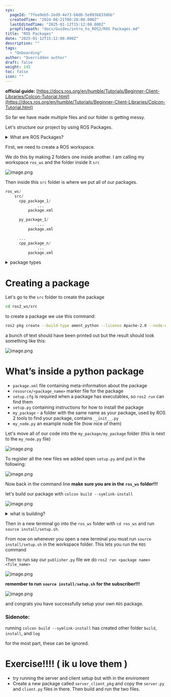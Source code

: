 ```yaml
---
sys:
  pageId: "7fea9eb5-2ed9-4e73-b6d6-5e093b833dbb"
  createdTime: "2024-08-21T00:28:00.000Z"
  lastEditedTime: "2025-01-12T15:12:00.000Z"
  propFilepath: "docs/Guides/intro_to_ROS2/ROS Packages.md"
title: "ROS Packages"
date: "2025-01-12T15:12:00.000Z"
description: ""
tags:
  - "Onboarding"
author: "Overridden author"
draft: false
weight: 145
toc: false
icon: ""
---
```


**official guide:** [https://docs.ros.org/en/humble/Tutorials/Beginner-Client-Libraries/Colcon-Tutorial.html](https://docs.ros.org/en/humble/Tutorials/Beginner-Client-Libraries/Colcon-Tutorial.html)

So far we have made multiple files and our folder is getting messy.

Let's structure our project by using ROS Packages.

<details>

<summary>What are ROS Packages?</summary>

ROS Packages are, as the name implies, packages of code that are highly sharable between ROS developers.

They consist of a folder, `package.xml` file, and source code

```python
      cpp_package_1/
		      ... imagine much code files here ..
          package.xml
```

</details>

First, we need to create a ROS workspace.

We do this by making 2 folders one inside another. I am calling my workspace `ros_ws` and the folder inside it `src`

![image.png](https://prod-files-secure.s3.us-west-2.amazonaws.com/d518164a-d88e-44d1-a4ee-3adb3bd8bce0/70706947-fd18-4537-a67b-e12946812d31/image.png?X-Amz-Algorithm=AWS4-HMAC-SHA256&X-Amz-Content-Sha256=UNSIGNED-PAYLOAD&X-Amz-Credential=ASIAZI2LB466ZCYNURVP%2F20250508%2Fus-west-2%2Fs3%2Faws4_request&X-Amz-Date=20250508T150920Z&X-Amz-Expires=3600&X-Amz-Security-Token=IQoJb3JpZ2luX2VjEM%2F%2F%2F%2F%2F%2F%2F%2F%2F%2F%2FwEaCXVzLXdlc3QtMiJHMEUCIQDifhA7eMQRKYYf5Mu5cdDcCOmuo%2FJqrB4PTCCUHeFBpgIgc1XGWs0C%2Bx6Di8gONWFzI%2FeiCzLG%2FHmNDtXG6E0yJcMq%2FwMIeBAAGgw2Mzc0MjMxODM4MDUiDN29G1tZzetuJcdjSSrcA1TPS2plJyxJXw4H%2FZ%2BaRTD1gbbKChNpZzSy1uZPg3vxfxlyO0%2BP%2FHsyyNieIcPOlnL%2FjJzvhVLwn1DrAIZb%2FrjxIrorJ2HloQfCDuBSj1T2bcojJp156Jc%2BOgjfIs75FFx4Je4ek0nm1%2BnDWiy9%2FPwvUMWydwCAQugSHg7MOPm4QqVUJgnvcHl%2BbcoSPRK%2BTy1qm%2FkHG4yXH1JgfBYeOKnzb2EKxPkLuXjqnVQqIessylqxCw1q4G%2BYx%2FzjQGe5LIR7SBh33vu49L6Ja3DCISR8XXskaAhF98awrn4M8u9emvKTckkNOnculqShxYLLIMjJPywoJlxeXpN8rvQ6lU%2BaxAxyunIyKvFOeZ6PyRcM2T6TgHhLUM4k%2FwMNM5Ed%2Fqa2qB%2FdNLF%2FIu9dhkvnijV1C0yEzRwx0DBsw7%2BNnfP2pEGMd%2BoDNz0fNFr2jJcRDYp7LwD%2FcFRBNEtHc0bGI8GdeVUKveXDQ65FSeWOo2P0hqTRi4CV7X9%2BgtOqWleMiU23cpjI3s97JJOwc21bDufHRfwDQFSUXEuZR9JdkIz7%2Flmnjm8JkVEnlG%2FHKK3VIRHS6CsMIyae7yEB7JBLwi483QkQADYCpFD1Ny%2Br5DE%2FohP9C60QwsiqfsbqMJCB88AGOqUBdq56M%2Fdegbk1BMf5NlKlKC6kiiQPHdSgXB3iWl48y47Hd7lMVi%2BmzKi6M0%2Fy334gmlyEjBFhiynKv5aDVoHH%2FIkmmf3wzbJcvBoZdAhgMPy8hBhTGv6iJb2pHwRFMolQByjnRHGyoqvB8rL%2BosTIyot1hdsAUVL4aIBFzDAc2kaMziIl6kIvKM7VGVDDvQn7xfLCK6nvp94H6hHFRKqYg2lBqX%2BT&X-Amz-Signature=5724ecf79a98188138207114c25d19ed7986ea46cfb0039296716bb8c3cbb039&X-Amz-SignedHeaders=host&x-id=GetObject)

Then inside this `src` folder is where we put all of our packages.

```python
ros_ws/
    src/
      cpp_package_1/
		      ...
          package.xml

      py_package_1/
		      ...
          package.xml

      ...
      cpp_package_n/
		      ...
          package.xml

```

<details>

<summary>package types</summary>

packages can be either `C++` or python.

the intern file structure is different for each but for this guide we will stick to creating python packages

</details>

# Creating a package

Let's go to the `src` folder to create the package

```bash
cd ros2_ws/src
```

to create a package we use this command:

```bash
ros2 pkg create --build-type ament_python --license Apache-2.0 --node-name my_node my_package
```

a bunch of text should have been printed out but the result should look something like this:

![image.png](https://prod-files-secure.s3.us-west-2.amazonaws.com/d518164a-d88e-44d1-a4ee-3adb3bd8bce0/e6cf1e3f-8512-4a3e-b131-079f800bf3e8/image.png?X-Amz-Algorithm=AWS4-HMAC-SHA256&X-Amz-Content-Sha256=UNSIGNED-PAYLOAD&X-Amz-Credential=ASIAZI2LB466ZCYNURVP%2F20250508%2Fus-west-2%2Fs3%2Faws4_request&X-Amz-Date=20250508T150920Z&X-Amz-Expires=3600&X-Amz-Security-Token=IQoJb3JpZ2luX2VjEM%2F%2F%2F%2F%2F%2F%2F%2F%2F%2F%2FwEaCXVzLXdlc3QtMiJHMEUCIQDifhA7eMQRKYYf5Mu5cdDcCOmuo%2FJqrB4PTCCUHeFBpgIgc1XGWs0C%2Bx6Di8gONWFzI%2FeiCzLG%2FHmNDtXG6E0yJcMq%2FwMIeBAAGgw2Mzc0MjMxODM4MDUiDN29G1tZzetuJcdjSSrcA1TPS2plJyxJXw4H%2FZ%2BaRTD1gbbKChNpZzSy1uZPg3vxfxlyO0%2BP%2FHsyyNieIcPOlnL%2FjJzvhVLwn1DrAIZb%2FrjxIrorJ2HloQfCDuBSj1T2bcojJp156Jc%2BOgjfIs75FFx4Je4ek0nm1%2BnDWiy9%2FPwvUMWydwCAQugSHg7MOPm4QqVUJgnvcHl%2BbcoSPRK%2BTy1qm%2FkHG4yXH1JgfBYeOKnzb2EKxPkLuXjqnVQqIessylqxCw1q4G%2BYx%2FzjQGe5LIR7SBh33vu49L6Ja3DCISR8XXskaAhF98awrn4M8u9emvKTckkNOnculqShxYLLIMjJPywoJlxeXpN8rvQ6lU%2BaxAxyunIyKvFOeZ6PyRcM2T6TgHhLUM4k%2FwMNM5Ed%2Fqa2qB%2FdNLF%2FIu9dhkvnijV1C0yEzRwx0DBsw7%2BNnfP2pEGMd%2BoDNz0fNFr2jJcRDYp7LwD%2FcFRBNEtHc0bGI8GdeVUKveXDQ65FSeWOo2P0hqTRi4CV7X9%2BgtOqWleMiU23cpjI3s97JJOwc21bDufHRfwDQFSUXEuZR9JdkIz7%2Flmnjm8JkVEnlG%2FHKK3VIRHS6CsMIyae7yEB7JBLwi483QkQADYCpFD1Ny%2Br5DE%2FohP9C60QwsiqfsbqMJCB88AGOqUBdq56M%2Fdegbk1BMf5NlKlKC6kiiQPHdSgXB3iWl48y47Hd7lMVi%2BmzKi6M0%2Fy334gmlyEjBFhiynKv5aDVoHH%2FIkmmf3wzbJcvBoZdAhgMPy8hBhTGv6iJb2pHwRFMolQByjnRHGyoqvB8rL%2BosTIyot1hdsAUVL4aIBFzDAc2kaMziIl6kIvKM7VGVDDvQn7xfLCK6nvp94H6hHFRKqYg2lBqX%2BT&X-Amz-Signature=106acfff01ec5e5bea5eca55009772c558bd2cf866ab0fd163daa806a3d94dc4&X-Amz-SignedHeaders=host&x-id=GetObject)

# What’s inside a python package

- `package.xml` file containing meta-information about the package
- `resource/<package_name>` marker file for the package
- `setup.cfg` is required when a package has executables, so `ros2 run` can find them
- `setup.py` containing instructions for how to install the package
- `my_package` - a folder with the same name as your package, used by ROS 2 tools to find your package, contains `__init__.py`
- `my_node.py` an example node file (how nice of them)

Let's move all of our code into the `my_package/my_package` folder (this is next to the `my_node.py` file)

![image.png](https://prod-files-secure.s3.us-west-2.amazonaws.com/d518164a-d88e-44d1-a4ee-3adb3bd8bce0/9ce58f11-0da9-4d3e-b86d-506a9685d378/image.png?X-Amz-Algorithm=AWS4-HMAC-SHA256&X-Amz-Content-Sha256=UNSIGNED-PAYLOAD&X-Amz-Credential=ASIAZI2LB466ZCYNURVP%2F20250508%2Fus-west-2%2Fs3%2Faws4_request&X-Amz-Date=20250508T150920Z&X-Amz-Expires=3600&X-Amz-Security-Token=IQoJb3JpZ2luX2VjEM%2F%2F%2F%2F%2F%2F%2F%2F%2F%2F%2FwEaCXVzLXdlc3QtMiJHMEUCIQDifhA7eMQRKYYf5Mu5cdDcCOmuo%2FJqrB4PTCCUHeFBpgIgc1XGWs0C%2Bx6Di8gONWFzI%2FeiCzLG%2FHmNDtXG6E0yJcMq%2FwMIeBAAGgw2Mzc0MjMxODM4MDUiDN29G1tZzetuJcdjSSrcA1TPS2plJyxJXw4H%2FZ%2BaRTD1gbbKChNpZzSy1uZPg3vxfxlyO0%2BP%2FHsyyNieIcPOlnL%2FjJzvhVLwn1DrAIZb%2FrjxIrorJ2HloQfCDuBSj1T2bcojJp156Jc%2BOgjfIs75FFx4Je4ek0nm1%2BnDWiy9%2FPwvUMWydwCAQugSHg7MOPm4QqVUJgnvcHl%2BbcoSPRK%2BTy1qm%2FkHG4yXH1JgfBYeOKnzb2EKxPkLuXjqnVQqIessylqxCw1q4G%2BYx%2FzjQGe5LIR7SBh33vu49L6Ja3DCISR8XXskaAhF98awrn4M8u9emvKTckkNOnculqShxYLLIMjJPywoJlxeXpN8rvQ6lU%2BaxAxyunIyKvFOeZ6PyRcM2T6TgHhLUM4k%2FwMNM5Ed%2Fqa2qB%2FdNLF%2FIu9dhkvnijV1C0yEzRwx0DBsw7%2BNnfP2pEGMd%2BoDNz0fNFr2jJcRDYp7LwD%2FcFRBNEtHc0bGI8GdeVUKveXDQ65FSeWOo2P0hqTRi4CV7X9%2BgtOqWleMiU23cpjI3s97JJOwc21bDufHRfwDQFSUXEuZR9JdkIz7%2Flmnjm8JkVEnlG%2FHKK3VIRHS6CsMIyae7yEB7JBLwi483QkQADYCpFD1Ny%2Br5DE%2FohP9C60QwsiqfsbqMJCB88AGOqUBdq56M%2Fdegbk1BMf5NlKlKC6kiiQPHdSgXB3iWl48y47Hd7lMVi%2BmzKi6M0%2Fy334gmlyEjBFhiynKv5aDVoHH%2FIkmmf3wzbJcvBoZdAhgMPy8hBhTGv6iJb2pHwRFMolQByjnRHGyoqvB8rL%2BosTIyot1hdsAUVL4aIBFzDAc2kaMziIl6kIvKM7VGVDDvQn7xfLCK6nvp94H6hHFRKqYg2lBqX%2BT&X-Amz-Signature=4c109311f6738c2bc17dbd8c7524e50ab88640116507471f53a3c6cb09fed970&X-Amz-SignedHeaders=host&x-id=GetObject)

To register all the new files we added open `setup.py` and put in the following:

![image.png](https://prod-files-secure.s3.us-west-2.amazonaws.com/d518164a-d88e-44d1-a4ee-3adb3bd8bce0/1cd7c262-4cae-4496-9d75-c178537d24a2/image.png?X-Amz-Algorithm=AWS4-HMAC-SHA256&X-Amz-Content-Sha256=UNSIGNED-PAYLOAD&X-Amz-Credential=ASIAZI2LB466ZCYNURVP%2F20250508%2Fus-west-2%2Fs3%2Faws4_request&X-Amz-Date=20250508T150920Z&X-Amz-Expires=3600&X-Amz-Security-Token=IQoJb3JpZ2luX2VjEM%2F%2F%2F%2F%2F%2F%2F%2F%2F%2F%2FwEaCXVzLXdlc3QtMiJHMEUCIQDifhA7eMQRKYYf5Mu5cdDcCOmuo%2FJqrB4PTCCUHeFBpgIgc1XGWs0C%2Bx6Di8gONWFzI%2FeiCzLG%2FHmNDtXG6E0yJcMq%2FwMIeBAAGgw2Mzc0MjMxODM4MDUiDN29G1tZzetuJcdjSSrcA1TPS2plJyxJXw4H%2FZ%2BaRTD1gbbKChNpZzSy1uZPg3vxfxlyO0%2BP%2FHsyyNieIcPOlnL%2FjJzvhVLwn1DrAIZb%2FrjxIrorJ2HloQfCDuBSj1T2bcojJp156Jc%2BOgjfIs75FFx4Je4ek0nm1%2BnDWiy9%2FPwvUMWydwCAQugSHg7MOPm4QqVUJgnvcHl%2BbcoSPRK%2BTy1qm%2FkHG4yXH1JgfBYeOKnzb2EKxPkLuXjqnVQqIessylqxCw1q4G%2BYx%2FzjQGe5LIR7SBh33vu49L6Ja3DCISR8XXskaAhF98awrn4M8u9emvKTckkNOnculqShxYLLIMjJPywoJlxeXpN8rvQ6lU%2BaxAxyunIyKvFOeZ6PyRcM2T6TgHhLUM4k%2FwMNM5Ed%2Fqa2qB%2FdNLF%2FIu9dhkvnijV1C0yEzRwx0DBsw7%2BNnfP2pEGMd%2BoDNz0fNFr2jJcRDYp7LwD%2FcFRBNEtHc0bGI8GdeVUKveXDQ65FSeWOo2P0hqTRi4CV7X9%2BgtOqWleMiU23cpjI3s97JJOwc21bDufHRfwDQFSUXEuZR9JdkIz7%2Flmnjm8JkVEnlG%2FHKK3VIRHS6CsMIyae7yEB7JBLwi483QkQADYCpFD1Ny%2Br5DE%2FohP9C60QwsiqfsbqMJCB88AGOqUBdq56M%2Fdegbk1BMf5NlKlKC6kiiQPHdSgXB3iWl48y47Hd7lMVi%2BmzKi6M0%2Fy334gmlyEjBFhiynKv5aDVoHH%2FIkmmf3wzbJcvBoZdAhgMPy8hBhTGv6iJb2pHwRFMolQByjnRHGyoqvB8rL%2BosTIyot1hdsAUVL4aIBFzDAc2kaMziIl6kIvKM7VGVDDvQn7xfLCK6nvp94H6hHFRKqYg2lBqX%2BT&X-Amz-Signature=bd613f9514e565180619e47c4f58f97e14afa995774bfec8193ef8b9486770c8&X-Amz-SignedHeaders=host&x-id=GetObject)

Now back in the command line **make sure you are in the** **`ros_ws`** **folder!!!**

let's build our package with `colcon build --symlink-install`

![image.png](https://prod-files-secure.s3.us-west-2.amazonaws.com/d518164a-d88e-44d1-a4ee-3adb3bd8bce0/2f2a0d27-b173-48fd-b189-5f5c0ce65619/image.png?X-Amz-Algorithm=AWS4-HMAC-SHA256&X-Amz-Content-Sha256=UNSIGNED-PAYLOAD&X-Amz-Credential=ASIAZI2LB466ZCYNURVP%2F20250508%2Fus-west-2%2Fs3%2Faws4_request&X-Amz-Date=20250508T150920Z&X-Amz-Expires=3600&X-Amz-Security-Token=IQoJb3JpZ2luX2VjEM%2F%2F%2F%2F%2F%2F%2F%2F%2F%2F%2FwEaCXVzLXdlc3QtMiJHMEUCIQDifhA7eMQRKYYf5Mu5cdDcCOmuo%2FJqrB4PTCCUHeFBpgIgc1XGWs0C%2Bx6Di8gONWFzI%2FeiCzLG%2FHmNDtXG6E0yJcMq%2FwMIeBAAGgw2Mzc0MjMxODM4MDUiDN29G1tZzetuJcdjSSrcA1TPS2plJyxJXw4H%2FZ%2BaRTD1gbbKChNpZzSy1uZPg3vxfxlyO0%2BP%2FHsyyNieIcPOlnL%2FjJzvhVLwn1DrAIZb%2FrjxIrorJ2HloQfCDuBSj1T2bcojJp156Jc%2BOgjfIs75FFx4Je4ek0nm1%2BnDWiy9%2FPwvUMWydwCAQugSHg7MOPm4QqVUJgnvcHl%2BbcoSPRK%2BTy1qm%2FkHG4yXH1JgfBYeOKnzb2EKxPkLuXjqnVQqIessylqxCw1q4G%2BYx%2FzjQGe5LIR7SBh33vu49L6Ja3DCISR8XXskaAhF98awrn4M8u9emvKTckkNOnculqShxYLLIMjJPywoJlxeXpN8rvQ6lU%2BaxAxyunIyKvFOeZ6PyRcM2T6TgHhLUM4k%2FwMNM5Ed%2Fqa2qB%2FdNLF%2FIu9dhkvnijV1C0yEzRwx0DBsw7%2BNnfP2pEGMd%2BoDNz0fNFr2jJcRDYp7LwD%2FcFRBNEtHc0bGI8GdeVUKveXDQ65FSeWOo2P0hqTRi4CV7X9%2BgtOqWleMiU23cpjI3s97JJOwc21bDufHRfwDQFSUXEuZR9JdkIz7%2Flmnjm8JkVEnlG%2FHKK3VIRHS6CsMIyae7yEB7JBLwi483QkQADYCpFD1Ny%2Br5DE%2FohP9C60QwsiqfsbqMJCB88AGOqUBdq56M%2Fdegbk1BMf5NlKlKC6kiiQPHdSgXB3iWl48y47Hd7lMVi%2BmzKi6M0%2Fy334gmlyEjBFhiynKv5aDVoHH%2FIkmmf3wzbJcvBoZdAhgMPy8hBhTGv6iJb2pHwRFMolQByjnRHGyoqvB8rL%2BosTIyot1hdsAUVL4aIBFzDAc2kaMziIl6kIvKM7VGVDDvQn7xfLCK6nvp94H6hHFRKqYg2lBqX%2BT&X-Amz-Signature=6a1abcbb26229e05670d52e114fcfe39b91c99bbae4fbe40a24f0a2ccb82f764&X-Amz-SignedHeaders=host&x-id=GetObject)

<details>

<summary>what is building?</summary>

if you are a CS major at Rose-Hulman you will learn the answer to this in CSSE132

but TLDR; is it combines all the code files into one program that can be run easily 

</details>

Then in a new terminal go into the `ros_ws` folder with `cd ros_ws` and run `source install/setup.sh`. 

From now on whenever you open a new terminal you must run `source install/setup.sh` in the workspace folder. This lets you run the `ROS` command

Then to run say our `publisher.py` file we do `ros2 run <package name> <file_name>`

![image.png](https://prod-files-secure.s3.us-west-2.amazonaws.com/d518164a-d88e-44d1-a4ee-3adb3bd8bce0/4f4b1219-3a44-4632-aa0a-ce3471699f59/image.png?X-Amz-Algorithm=AWS4-HMAC-SHA256&X-Amz-Content-Sha256=UNSIGNED-PAYLOAD&X-Amz-Credential=ASIAZI2LB466ZCYNURVP%2F20250508%2Fus-west-2%2Fs3%2Faws4_request&X-Amz-Date=20250508T150920Z&X-Amz-Expires=3600&X-Amz-Security-Token=IQoJb3JpZ2luX2VjEM%2F%2F%2F%2F%2F%2F%2F%2F%2F%2F%2FwEaCXVzLXdlc3QtMiJHMEUCIQDifhA7eMQRKYYf5Mu5cdDcCOmuo%2FJqrB4PTCCUHeFBpgIgc1XGWs0C%2Bx6Di8gONWFzI%2FeiCzLG%2FHmNDtXG6E0yJcMq%2FwMIeBAAGgw2Mzc0MjMxODM4MDUiDN29G1tZzetuJcdjSSrcA1TPS2plJyxJXw4H%2FZ%2BaRTD1gbbKChNpZzSy1uZPg3vxfxlyO0%2BP%2FHsyyNieIcPOlnL%2FjJzvhVLwn1DrAIZb%2FrjxIrorJ2HloQfCDuBSj1T2bcojJp156Jc%2BOgjfIs75FFx4Je4ek0nm1%2BnDWiy9%2FPwvUMWydwCAQugSHg7MOPm4QqVUJgnvcHl%2BbcoSPRK%2BTy1qm%2FkHG4yXH1JgfBYeOKnzb2EKxPkLuXjqnVQqIessylqxCw1q4G%2BYx%2FzjQGe5LIR7SBh33vu49L6Ja3DCISR8XXskaAhF98awrn4M8u9emvKTckkNOnculqShxYLLIMjJPywoJlxeXpN8rvQ6lU%2BaxAxyunIyKvFOeZ6PyRcM2T6TgHhLUM4k%2FwMNM5Ed%2Fqa2qB%2FdNLF%2FIu9dhkvnijV1C0yEzRwx0DBsw7%2BNnfP2pEGMd%2BoDNz0fNFr2jJcRDYp7LwD%2FcFRBNEtHc0bGI8GdeVUKveXDQ65FSeWOo2P0hqTRi4CV7X9%2BgtOqWleMiU23cpjI3s97JJOwc21bDufHRfwDQFSUXEuZR9JdkIz7%2Flmnjm8JkVEnlG%2FHKK3VIRHS6CsMIyae7yEB7JBLwi483QkQADYCpFD1Ny%2Br5DE%2FohP9C60QwsiqfsbqMJCB88AGOqUBdq56M%2Fdegbk1BMf5NlKlKC6kiiQPHdSgXB3iWl48y47Hd7lMVi%2BmzKi6M0%2Fy334gmlyEjBFhiynKv5aDVoHH%2FIkmmf3wzbJcvBoZdAhgMPy8hBhTGv6iJb2pHwRFMolQByjnRHGyoqvB8rL%2BosTIyot1hdsAUVL4aIBFzDAc2kaMziIl6kIvKM7VGVDDvQn7xfLCK6nvp94H6hHFRKqYg2lBqX%2BT&X-Amz-Signature=2bfeee24c804c07ef84a5e99133104b67c4cbd79578f8eb0b6f5ad2ee0da0e1a&X-Amz-SignedHeaders=host&x-id=GetObject)

**remember to run** **`source install/setup.sh`** **for the subscriber!!!**

![image.png](https://prod-files-secure.s3.us-west-2.amazonaws.com/d518164a-d88e-44d1-a4ee-3adb3bd8bce0/02121119-dad4-49ec-8356-c956108b4243/image.png?X-Amz-Algorithm=AWS4-HMAC-SHA256&X-Amz-Content-Sha256=UNSIGNED-PAYLOAD&X-Amz-Credential=ASIAZI2LB466ZCYNURVP%2F20250508%2Fus-west-2%2Fs3%2Faws4_request&X-Amz-Date=20250508T150920Z&X-Amz-Expires=3600&X-Amz-Security-Token=IQoJb3JpZ2luX2VjEM%2F%2F%2F%2F%2F%2F%2F%2F%2F%2F%2FwEaCXVzLXdlc3QtMiJHMEUCIQDifhA7eMQRKYYf5Mu5cdDcCOmuo%2FJqrB4PTCCUHeFBpgIgc1XGWs0C%2Bx6Di8gONWFzI%2FeiCzLG%2FHmNDtXG6E0yJcMq%2FwMIeBAAGgw2Mzc0MjMxODM4MDUiDN29G1tZzetuJcdjSSrcA1TPS2plJyxJXw4H%2FZ%2BaRTD1gbbKChNpZzSy1uZPg3vxfxlyO0%2BP%2FHsyyNieIcPOlnL%2FjJzvhVLwn1DrAIZb%2FrjxIrorJ2HloQfCDuBSj1T2bcojJp156Jc%2BOgjfIs75FFx4Je4ek0nm1%2BnDWiy9%2FPwvUMWydwCAQugSHg7MOPm4QqVUJgnvcHl%2BbcoSPRK%2BTy1qm%2FkHG4yXH1JgfBYeOKnzb2EKxPkLuXjqnVQqIessylqxCw1q4G%2BYx%2FzjQGe5LIR7SBh33vu49L6Ja3DCISR8XXskaAhF98awrn4M8u9emvKTckkNOnculqShxYLLIMjJPywoJlxeXpN8rvQ6lU%2BaxAxyunIyKvFOeZ6PyRcM2T6TgHhLUM4k%2FwMNM5Ed%2Fqa2qB%2FdNLF%2FIu9dhkvnijV1C0yEzRwx0DBsw7%2BNnfP2pEGMd%2BoDNz0fNFr2jJcRDYp7LwD%2FcFRBNEtHc0bGI8GdeVUKveXDQ65FSeWOo2P0hqTRi4CV7X9%2BgtOqWleMiU23cpjI3s97JJOwc21bDufHRfwDQFSUXEuZR9JdkIz7%2Flmnjm8JkVEnlG%2FHKK3VIRHS6CsMIyae7yEB7JBLwi483QkQADYCpFD1Ny%2Br5DE%2FohP9C60QwsiqfsbqMJCB88AGOqUBdq56M%2Fdegbk1BMf5NlKlKC6kiiQPHdSgXB3iWl48y47Hd7lMVi%2BmzKi6M0%2Fy334gmlyEjBFhiynKv5aDVoHH%2FIkmmf3wzbJcvBoZdAhgMPy8hBhTGv6iJb2pHwRFMolQByjnRHGyoqvB8rL%2BosTIyot1hdsAUVL4aIBFzDAc2kaMziIl6kIvKM7VGVDDvQn7xfLCK6nvp94H6hHFRKqYg2lBqX%2BT&X-Amz-Signature=a698c177fdb4a75e0f8b9707b17799fb895d1764eb7c943cf421d1becd4e0c20&X-Amz-SignedHeaders=host&x-id=GetObject)

and congrats you have successfully setup your own `ROS` package.

### Sidenote:

running `colcon build --symlink-install` has created other folder `build`, `install`, and `log`

for the most part, these can be ignored.

# Exercise!!!! ( ik u love them )

- try running the server and client setup but with in the enviroment
- Create a new package called `server_client_pkg` and copy the `server.py` and `client.py` files in there. Then build and run the two files.
